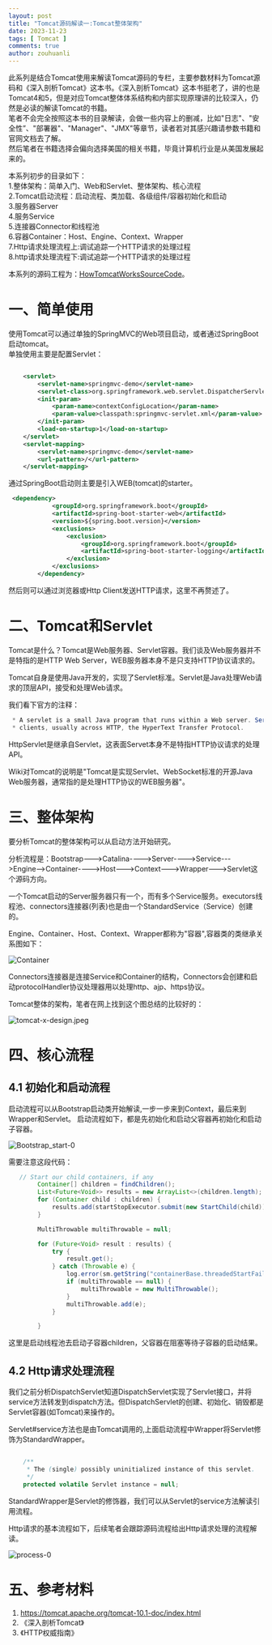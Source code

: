 ```yaml
---
layout: post
title: "Tomcat源码解读一:Tomcat整体架构"
date: 2023-11-23
tags: [ Tomcat ]
comments: true
author: zouhuanli
---
```


此系列是结合Tomcat使用来解读Tomcat源码的专栏，主要参数材料为Tomcat源码和《深入剖析Tomcat》这本书。《深入剖析Tomcat》这本书挺老了，讲的也是Tomcat4和5，但是对应Tomcat整体体系结构和内部实现原理讲的比较深入，仍然是必读的解读Tomcat的书籍。<br>
笔者不会完全按照这本书的目录解读，会做一些内容上的删减，比如"日志"、"安全性”、"部署器"、"Manager"、"JMX"等章节，读者若对其感兴趣请参数书籍和官网文档去了解。<br>
然后笔者在书籍选择会偏向选择美国的相关书籍，毕竟计算机行业是从美国发展起来的。<br>

本系列初步的目录如下：<br>
1.整体架构：简单入门、Web和Servlet、整体架构、核心流程<br>
2.Tomcat启动流程：启动流程、类加载、各级组件/容器初始化和启动<br>
3.服务器Server<br>
4.服务Service<br>
5.连接器Connector和线程池<br>
6.容器Container：Host、Engine、Context、Wrapper<br>
7.Http请求处理流程上:调试追踪一个HTTP请求的处理过程<br>
8.http请求处理流程下:调试追踪一个HTTP请求的处理过程<br>

本系列的源码工程为：[HowTomcatWorksSourceCode](https://github.com/zouhuanli/HowTomcatWorksSourceCode.git)。


# 一、简单使用

使用Tomcat可以通过单独的SpringMVC的Web项目启动，或者通过SpringBoot启动tomcat。<br>
单独使用主要是配置Servlet：
```xml

    <servlet>
        <servlet-name>springmvc-demo</servlet-name>
        <servlet-class>org.springframework.web.servlet.DispatcherServlet</servlet-class>
        <init-param>
            <param-name>contextConfigLocation</param-name>
            <param-value>classpath:springmvc-servlet.xml</param-value>
        </init-param>
        <load-on-startup>1</load-on-startup>
    </servlet>
    <servlet-mapping>
        <servlet-name>springmvc-demo</servlet-name>
        <url-pattern>/</url-pattern>
    </servlet-mapping>
```
通过SpringBoot启动则主要是引入WEB(tomcat)的starter。
```xml
 <dependency>
            <groupId>org.springframework.boot</groupId>
            <artifactId>spring-boot-starter-web</artifactId>
            <version>${spring.boot.version}</version>
            <exclusions>
                <exclusion>
                    <groupId>org.springframework.boot</groupId>
                    <artifactId>spring-boot-starter-logging</artifactId>
                </exclusion>
            </exclusions>
        </dependency>
```

然后则可以通过浏览器或Http Client发送HTTP请求，这里不再赘述了。

# 二、Tomcat和Servlet

Tomcat是什么？Tomcat是Web服务器、Servlet容器。我们谈及Web服务器并不是特指的是HTTP Web Server，WEB服务器本身不是只支持HTTP协议请求的。

Tomcat自身是使用Java开发的，实现了Servlet标准。Servlet是Java处理Web请求的顶层API，接受和处理Web请求。

我们看下官方的注释：
```java
 * A servlet is a small Java program that runs within a Web server. Servlets receive and respond to requests from Web
 * clients, usually across HTTP, the HyperText Transfer Protocol.
```
HttpServlet是继承自Servlet，这表面Servet本身不是特指HTTP协议请求的处理API。

Wiki对Tomcat的说明是"Tomcat是实现Servlet、WebSocket标准的开源Java Web服务器，通常指的是处理HTTP协议的WEB服务器"。


# 三、整体架构

要分析Tomcat的整体架构可以从启动方法开始研究。

分析流程是：Bootstrap--->Catalina---->Server---->Service--->Engine-->Container---->Host--->Context--->Wrapper--->Servlet这个源码方向。

一个Tomcat启动的Server服务器只有一个，而有多个Service服务。executors线程池、connectors连接器(列表)也是由一个StandardService（Service）创建的。

Engine、Container、Host、Context、Wrapper都称为"容器",容器类的类继承关系图如下：

![Container](https://raw.githubusercontent.com/zouhuanli/zouhuanli.github.io/master/images/2023-11-23-tomcat_source_code_reading_1/Container.png)

Connectors连接器是连接Service和Container的结构，Connectors会创建和启动protocolHandler协议处理器用以处理http、ajp、https协议。

Tomcat整体的架构，笔者在网上找到这个图总结的比较好的：

![tomcat-x-design.jpeg](https://raw.githubusercontent.com/zouhuanli/zouhuanli.github.io/master/images/2023-11-23-tomcat_source_code_reading_1/tomcat-x-design.jpeg)


# 四、核心流程

## 4.1 初始化和启动流程

启动流程可以从Bootstrap启动类开始解读,一步一步来到Context，最后来到Wrapper和Servlet。
启动流程如下，都是先初始化和启动父容器再初始化和启动子容器。


![Bootstrap_start-0](https://raw.githubusercontent.com/zouhuanli/zouhuanli.github.io/master/images/2023-11-23-tomcat_source_code_reading_1/Bootstrap_start-0.png)

需要注意这段代码：
```java
   // Start our child containers, if any
        Container[] children = findChildren();
        List<Future<Void>> results = new ArrayList<>(children.length);
        for (Container child : children) {
            results.add(startStopExecutor.submit(new StartChild(child)));
        }

        MultiThrowable multiThrowable = null;

        for (Future<Void> result : results) {
            try {
                result.get();
            } catch (Throwable e) {
                log.error(sm.getString("containerBase.threadedStartFailed"), e);
                if (multiThrowable == null) {
                    multiThrowable = new MultiThrowable();
                }
                multiThrowable.add(e);
            }

        }
```
这里是启动线程池去启动子容器children，父容器在阻塞等待子容器的启动结果。


## 4.2 Http请求处理流程

我们之前分析DispatchServlet知道DispatchServlet实现了Servlet接口，并将service方法转发到dispatch方法。但DispatchServlet的创建、初始化、销毁都是Servlet容器(如Tomcat)来操作的。

Servlet#service方法也是由Tomcat调用的,上面启动流程中Wrapper将Servlet修饰为StandardWrapper。

```java

    /**
     * The (single) possibly uninitialized instance of this servlet.
     */
    protected volatile Servlet instance = null;
```

StandardWrapper是Servlet的修饰器，我们可以从Servlet的service方法解读引用流程。

Http请求的基本流程如下，后续笔者会跟踪源码流程给出Http请求处理的流程解读。

![process-0](https://raw.githubusercontent.com/zouhuanli/zouhuanli.github.io/master/images/2023-11-23-tomcat_source_code_reading_1/process-0.png)

# 五、参考材料

1. https://tomcat.apache.org/tomcat-10.1-doc/index.html  <br>
2. 《深入剖析Tomcat》 <br>
3. 《HTTP权威指南》


